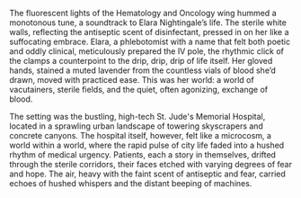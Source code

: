 The fluorescent lights of the Hematology and Oncology wing hummed a monotonous tune, a soundtrack to Elara Nightingale’s life.  The sterile white walls, reflecting the antiseptic scent of disinfectant, pressed in on her like a suffocating embrace.  Elara, a phlebotomist with a name that felt both poetic and oddly clinical, meticulously prepared the IV pole, the rhythmic click of the clamps a counterpoint to the drip, drip, drip of life itself.  Her gloved hands, stained a muted lavender from the countless vials of blood she’d drawn, moved with practiced ease.  This was her world:  a world of vacutainers, sterile fields, and the quiet, often agonizing, exchange of blood.

The setting was the bustling, high-tech St. Jude's Memorial Hospital, located in a sprawling urban landscape of towering skyscrapers and concrete canyons.  The hospital itself, however, felt like a microcosm, a world within a world, where the rapid pulse of city life faded into a hushed rhythm of medical urgency.  Patients, each a story in themselves, drifted through the sterile corridors, their faces etched with varying degrees of fear and hope.  The air, heavy with the faint scent of antiseptic and fear, carried echoes of hushed whispers and the distant beeping of machines.
